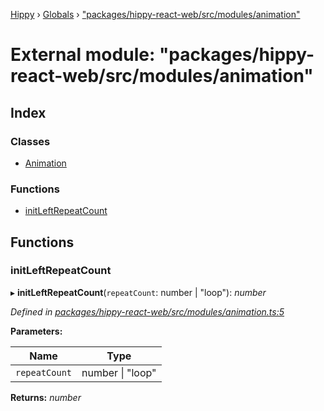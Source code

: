 [Hippy](../README.md) › [Globals](../globals.md) › ["packages/hippy-react-web/src/modules/animation"](_packages_hippy_react_web_src_modules_animation_.md)

# External module: "packages/hippy-react-web/src/modules/animation"

## Index

### Classes

* [Animation](../classes/_packages_hippy_react_web_src_modules_animation_.animation.md)

### Functions

* [initLeftRepeatCount](_packages_hippy_react_web_src_modules_animation_.md#initleftrepeatcount)

## Functions

###  initLeftRepeatCount

▸ **initLeftRepeatCount**(`repeatCount`: number | "loop"): *number*

*Defined in [packages/hippy-react-web/src/modules/animation.ts:5](https://github.com/jeromehan/Hippy/blob/6216275/packages/hippy-react-web/src/modules/animation.ts#L5)*

**Parameters:**

Name | Type |
------ | ------ |
`repeatCount` | number &#124; "loop" |

**Returns:** *number*
